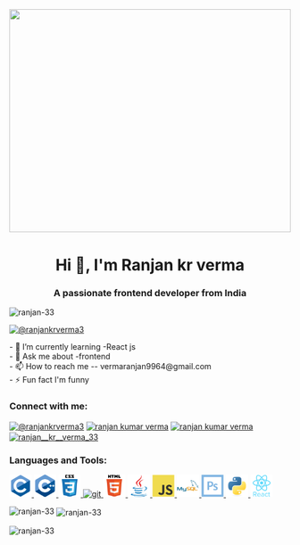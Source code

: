  <img width="100%" height="400" src="https://camo.githubusercontent.com/775ed67e1d46c9534c3cb9a4694edf0603b1436a7e3e15891d3c327733fc26b6/68747470733a2f2f7777772e61756469656e6365706c616e65742e636f6d2f726f6f742f74656d706c6174652f312f2f696d616765732f7765622d646576656c6f706d656e742e676966" alt="">

 <h1 align="center">Hi 👋, I'm Ranjan kr verma</h1>
    <h3 align="center">A passionate frontend developer from India</h3>
<img  align="right" width="400"src="https://cdn.dribbble.com/users/5690231/screenshots/16191500/media/4fbd0ec22f13a3521bb37cc5fe8b1cb3.gif"
        alt="">
        <p align="left"> <img
            src="https://komarev.com/ghpvc/?username=ranjan-33&label=Profile%20views&color=0e75b6&style=flat"
            alt="ranjan-33" /> </p>
<p align="left"> <a href="https://twitter.com/@ranjankrverma3" target="blank"><img
                src="https://img.shields.io/twitter/follow/@ranjankrverma3?logo=twitter&style=for-the-badge"
                alt="@ranjankrverma3" /></a> </p>
  - 🌱 I’m currently learning -React js<br>
- 💬 Ask me about -frontend<br>
- 📫 How to reach me -- vermaranjan9964@gmail.com<br>
 - ⚡ Fun fact I'm funny<br>

<h3 align="left">Connect with me:</h3>
    <p align="left">
        <a href="https://twitter.com/@ranjankrverma3" target="blank"><img align="center"
                src="https://raw.githubusercontent.com/rahuldkjain/github-profile-readme-generator/master/src/images/icons/Social/twitter.svg"
                alt="@ranjankrverma3" height="30" width="40" /></a>
        <a href="https://linkedin.com/in/ranjan kumar verma" target="blank"><img align="center"
                src="https://raw.githubusercontent.com/rahuldkjain/github-profile-readme-generator/master/src/images/icons/Social/linked-in-alt.svg"
                alt="ranjan kumar verma" height="30" width="40" /></a>
        <a href="https://fb.com/ranjan kumar verma" target="blank"><img align="center"
                src="https://raw.githubusercontent.com/rahuldkjain/github-profile-readme-generator/master/src/images/icons/Social/facebook.svg"
                alt="ranjan kumar verma" height="30" width="40" /></a>
        <a href="https://instagram.com/ranjan__kr__verma_33" target="blank"><img align="center"
                src="https://raw.githubusercontent.com/rahuldkjain/github-profile-readme-generator/master/src/images/icons/Social/instagram.svg"
                alt="ranjan__kr__verma_33" height="30" width="40" /></a> </p>

 <h3 align="left">Languages and Tools:</h3>
    <p align="left"> <a href="https://www.cprogramming.com/" target="_blank" rel="noreferrer"> <img
                src="https://raw.githubusercontent.com/devicons/devicon/master/icons/c/c-original.svg" alt="c"
                width="40" height="40" /> </a> <a href="https://www.w3schools.com/cpp/" target="_blank"
            rel="noreferrer"> <img
                src="https://raw.githubusercontent.com/devicons/devicon/master/icons/cplusplus/cplusplus-original.svg"
                alt="cplusplus" width="40" height="40" /> </a> <a href="https://www.w3schools.com/css/" target="_blank"
            rel="noreferrer"> <img
                src="https://raw.githubusercontent.com/devicons/devicon/master/icons/css3/css3-original-wordmark.svg"
                alt="css3" width="40" height="40" /> </a> <a href="https://git-scm.com/" target="_blank"
            rel="noreferrer"> <img src="https://www.vectorlogo.zone/logos/git-scm/git-scm-icon.svg" alt="git" width="40"
                height="40" /> </a> <a href="https://www.w3.org/html/" target="_blank" rel="noreferrer"> <img
                src="https://raw.githubusercontent.com/devicons/devicon/master/icons/html5/html5-original-wordmark.svg"
                alt="html5" width="40" height="40" /> </a> <a href="https://www.java.com" target="_blank"
            rel="noreferrer"> <img
                src="https://raw.githubusercontent.com/devicons/devicon/master/icons/java/java-original.svg" alt="java"
                width="40" height="40" /> </a> <a href="https://developer.mozilla.org/en-US/docs/Web/JavaScript"
            target="_blank" rel="noreferrer"> <img
                src="https://raw.githubusercontent.com/devicons/devicon/master/icons/javascript/javascript-original.svg"
                alt="javascript" width="40" height="40" /> </a> <a href="https://www.mysql.com/" target="_blank"
            rel="noreferrer"> <img
                src="https://raw.githubusercontent.com/devicons/devicon/master/icons/mysql/mysql-original-wordmark.svg"
                alt="mysql" width="40" height="40" /> </a> <a href="https://www.photoshop.com/en" target="_blank"
            rel="noreferrer"> <img
                src="https://raw.githubusercontent.com/devicons/devicon/master/icons/photoshop/photoshop-line.svg"
                alt="photoshop" width="40" height="40" /> </a> <a href="https://www.python.org" target="_blank"
            rel="noreferrer"> <img
                src="https://raw.githubusercontent.com/devicons/devicon/master/icons/python/python-original.svg"
                alt="python" width="40" height="40" /> </a> <a href="https://reactjs.org/" target="_blank"
            rel="noreferrer"> <img
                src="https://raw.githubusercontent.com/devicons/devicon/master/icons/react/react-original-wordmark.svg"
                alt="react" width="40" height="40" /> </a> </p>

  <p><img align="left"
            src="https://github-readme-stats.vercel.app/api/top-langs?username=ranjan-33&show_icons=true&locale=en&layout=compact"
            alt="ranjan-33" /></p>

  <p>&nbsp;<img align="center"
            src="https://github-readme-stats.vercel.app/api?username=ranjan-33&show_icons=true&locale=en"
            alt="ranjan-33" /></p>

  <p><img align="center" src="https://github-readme-streak-stats.herokuapp.com/?user=ranjan-33&" alt="ranjan-33" />
    </p>
